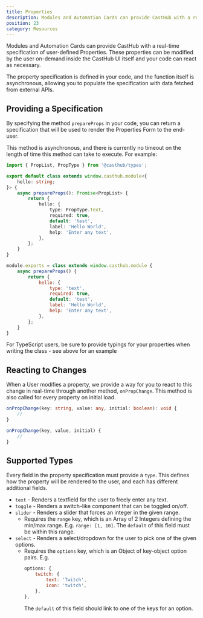 ```yaml
---
title: Properties
description: Modules and Automation Cards can provide CastHub with a real-time specification of user-defined Properties
position: 23
category: Resources
---
```


Modules and Automation Cards can provide CastHub with a real-time specification of user-defined Properties. These properties can be modified by the user on-demand inside the CastHub UI itself and your code can react as necessary.

The property specification is defined in your code, and the function itself is asynchronous, allowing you to populate the specification with data fetched from external APIs.

## Providing a Specification

By specifying the method `prepareProps` in your code, you can return a specification that will be used to render the Properties Form to the end-user.

This method is asynchronous, and there is currently no timeout on the length of time this method can take to execute. For example:

<code-group>
<code-block label="TypeScript" active>

```typescript
import { PropList, PropType } from '@casthub/types';

export default class extends window.casthub.module<{
    hello: string;
}> {
    async prepareProps(): Promise<PropList> {
        return {
            hello: {
                type: PropType.Text,
                required: true,
                default: 'test',
                label: 'Hello World',
                help: 'Enter any text',
            },
        };
    }
}
```

</code-block>
<code-block label="JavaScript">

```js
module.exports = class extends window.casthub.module {
    async prepareProps() {
        return {
            hello: {
                type: 'text',
                required: true,
                default: 'test',
                label: 'Hello World',
                help: 'Enter any text',
            },
        };
    }
}
```

</code-block>
</code-group>

<alert>
For TypeScript users, be sure to provide typings for your properties when writing the class - see above for an example
</alert>

## Reacting to Changes

When a User modifies a property, we provide a way for you to react to this change in real-time through another method, `onPropChange`. This method is also called for every property on initial load.

<code-group>
<code-block label="TypeScript" active>

```typescript
onPropChange(key: string, value: any, initial: boolean): void {
    //
}
```

</code-block>
<code-block label="JavaScript">

```js
onPropChange(key, value, initial) {
    //
}
```

</code-block>
</code-group>

## Supported Types

Every field in the property specification must provide a `type`. This defines how the property will be rendered to the user, and each has different additional fields.

- `text` - Renders a textfield for the user to freely enter any text.
- `toggle` - Renders a switch-like component that can be toggled on/off.
- `slider` - Renders a slider that forces an integer in the given range.
    - Requires the `range` key, which is an Array of 2 Integers defining the min/max range. E.g. `range: [1, 10]`. The `default` of this field must be within this range.
- `select` - Renders a select/dropdown for the user to pick one of the given options.
    - Requires the `options` key, which is an Object of key-object option pairs. E.g.
        ```js
        options: {
            twitch: {
                text: 'Twitch',
                icon: 'twitch',
            },
        },
        ```
      The `default` of this field should link to one of the keys for an option.
